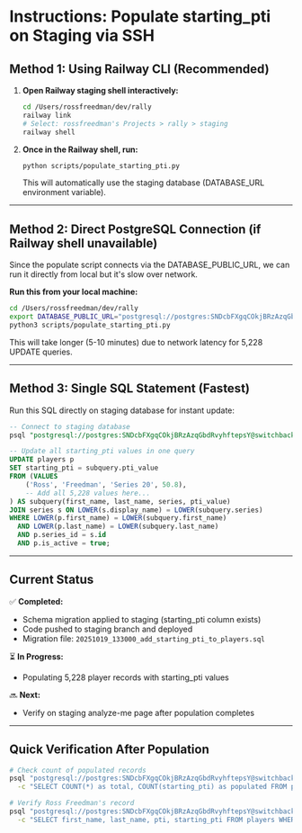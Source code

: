 # Instructions: Populate starting_pti on Staging via SSH

## Method 1: Using Railway CLI (Recommended)

1. **Open Railway staging shell interactively:**
   ```bash
   cd /Users/rossfreedman/dev/rally
   railway link
   # Select: rossfreedman's Projects > rally > staging
   railway shell
   ```

2. **Once in the Railway shell, run:**
   ```bash
   python scripts/populate_starting_pti.py
   ```

   This will automatically use the staging database (DATABASE_URL environment variable).

---

## Method 2: Direct PostgreSQL Connection (if Railway shell unavailable)

Since the populate script connects via the DATABASE_PUBLIC_URL, we can run it directly from local but it's slow over network.

**Run this from your local machine:**
```bash
cd /Users/rossfreedman/dev/rally
export DATABASE_PUBLIC_URL="postgresql://postgres:SNDcbFXgqCOkjBRzAzqGbdRvyhftepsY@switchback.proxy.rlwy.net:28473/railway"
python3 scripts/populate_starting_pti.py
```

This will take longer (5-10 minutes) due to network latency for 5,228 UPDATE queries.

---

## Method 3: Single SQL Statement (Fastest)

Run this SQL directly on staging database for instant update:

```sql
-- Connect to staging database
psql "postgresql://postgres:SNDcbFXgqCOkjBRzAzqGbdRvyhftepsY@switchback.proxy.rlwy.net:28473/railway"

-- Update all starting_pti values in one query
UPDATE players p
SET starting_pti = subquery.pti_value
FROM (VALUES
    ('Ross', 'Freedman', 'Series 20', 50.8),
    -- Add all 5,228 values here...
) AS subquery(first_name, last_name, series, pti_value)
JOIN series s ON LOWER(s.display_name) = LOWER(subquery.series)
WHERE LOWER(p.first_name) = LOWER(subquery.first_name)
  AND LOWER(p.last_name) = LOWER(subquery.last_name)
  AND p.series_id = s.id
  AND p.is_active = true;
```

---

## Current Status

✅ **Completed:**
- Schema migration applied to staging (starting_pti column exists)
- Code pushed to staging branch and deployed
- Migration file: `20251019_133000_add_starting_pti_to_players.sql`

⏳ **In Progress:**
- Populating 5,228 player records with starting_pti values

🔜 **Next:**
- Verify on staging analyze-me page after population completes

---

## Quick Verification After Population

```bash
# Check count of populated records
psql "postgresql://postgres:SNDcbFXgqCOkjBRzAzqGbdRvyhftepsY@switchback.proxy.rlwy.net:28473/railway" \
  -c "SELECT COUNT(*) as total, COUNT(starting_pti) as populated FROM players WHERE is_active = true;"

# Verify Ross Freedman's record
psql "postgresql://postgres:SNDcbFXgqCOkjBRzAzqGbdRvyhftepsY@switchback.proxy.rlwy.net:28473/railway" \
  -c "SELECT first_name, last_name, pti, starting_pti FROM players WHERE first_name = 'Ross' AND last_name = 'Freedman';"
```

